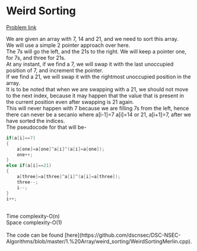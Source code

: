 # Weird Sorting

[Problem link](https://github.com/dscnsec/DSC-NSEC-Algorithms/blob/master/1.%20Array/weird_sorting/weird_sorting.md)<br>

We are given an array with 7, 14 and 21, and we need to sort this array.<br>
We will use a simple 2 pointer approach over here.<br>
The 7s will go the left, and the 21s to the right. We will keep a pointer one, for 7s, and three for 21s.<br>
At any instant, if we find a 7, we will swap it with the last unoccupied position of 7, and increment the pointer.<br>
If we find a 21, we will swap it with the rightmost unoccupied position in the array.<br>
It is to be noted that when we are swapping with a 21, we should not move to the next index, because it may happen that the value that is present in the current position even after 
swapping is 21 again.<br>
This will never happen with 7 because we are filling 7s from the left, hence there can never be a secanio where a[i-1]=7 a[i]=14 or 21, a[i+1]=7, after we have sorted the indices.<br>
The pseudocode for that will be-<br>
```cpp
if(a[i]==7)
{
    a[one]=a[one]^a[i]^(a[i]=a[one]);   
    one++;
}
else if(a[i]==21)
{
    a[three]=a[three]^a[i]^(a[i]=a[three]);
    three--;
    i--;
}
i++;
```
<br>
Time complexity-O(n)<br>
Space complexity-O(1)<br>
<br>
The code can be found [here](https://github.com/dscnsec/DSC-NSEC-Algorithms/blob/master/1.%20Array/weird_sorting/WeirdSortingMerlin.cpp). <br>
